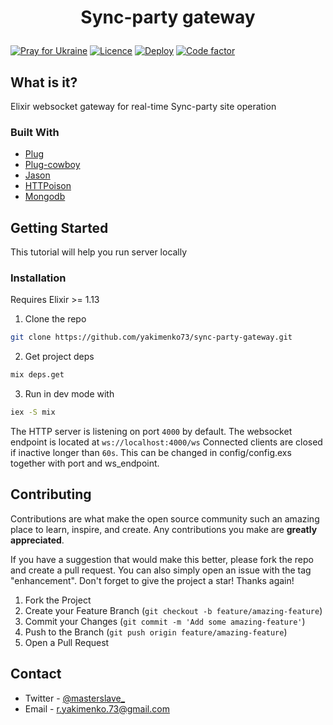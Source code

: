 # <p align="center">Sync-party gateway</p>

[![Pray for Ukraine](https://img.shields.io/badge/made_in-ukraine-ffd700.svg?labelColor=0057b7)](https://stand-with-ukraine.pp.ua)
[![Licence](https://img.shields.io/github/license/yakimenko73/sync-party-gateway)](https://github.com/yakimenko73/sync-party-gateway/blob/master/LICENSE)
[![Deploy](https://github.com/yakimenko73/sync-party-gateway/actions/workflows/docker-image.yml/badge.svg)](https://github.com/yakimenko73/sync-party-gateway/actions/workflows/docker-image.yml)
[![Code factor](https://www.codefactor.io/repository/github/yakimenko73/sync-party-gateway/badge)](https://www.codefactor.io/repository/github/yakimenko73/sync-party-gateway)

## What is it?
Elixir websocket gateway for real-time Sync-party site operation

### Built With
* [Plug](https://hexdocs.pm/plug/readme.html)
* [Plug-cowboy](https://hexdocs.pm/plug_cowboy/Plug.Cowboy.html)
* [Jason](https://hexdocs.pm/jason/readme.html)
* [HTTPoison](https://hexdocs.pm/httpoison/HTTPoison.html)
* [Mongodb](https://www.mongodb.com/)

## Getting Started
This tutorial will help you run server locally

### Installation
Requires Elixir >= 1.13

1. Clone the repo
  ```sh
  git clone https://github.com/yakimenko73/sync-party-gateway.git
  ```
2. Get project deps
  ```sh
  mix deps.get
  ```
3. Run in dev mode with
  ```sh
  iex -S mix
  ````
The HTTP server is listening on port `4000` by default. The websocket endpoint is located at `ws://localhost:4000/ws` Connected clients are closed if inactive longer than `60s`. This can be changed in config/config.exs together with port and ws_endpoint.

## Contributing

Contributions are what make the open source community such an amazing place to learn, inspire, and create. Any contributions you make are **greatly appreciated**.

If you have a suggestion that would make this better, please fork the repo and create a pull request. You can also simply open an issue with the tag "enhancement".
Don't forget to give the project a star! Thanks again!

1. Fork the Project
2. Create your Feature Branch (`git checkout -b feature/amazing-feature`)
3. Commit your Changes (`git commit -m 'Add some amazing-feature'`)
4. Push to the Branch (`git push origin feature/amazing-feature`)
5. Open a Pull Request

## Contact

* Twitter - [@masterslave_](https://twitter.com/masterslave_)
* Email - r.yakimenko.73@gmail.com

